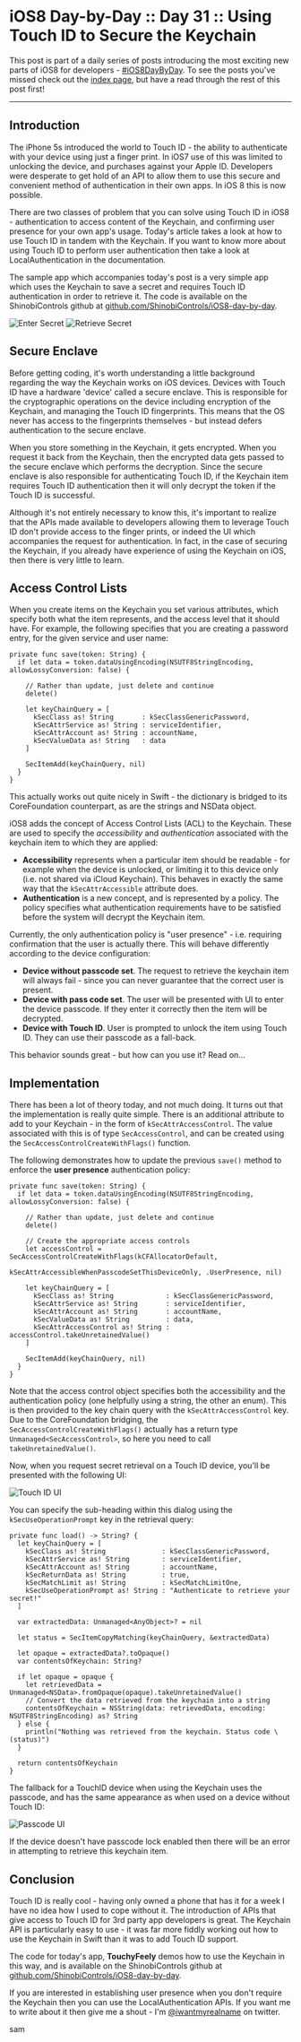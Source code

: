# iOS8 Day-by-Day :: Day 31 :: Using Touch ID to Secure the Keychain

This post is part of a daily series of posts introducing the most exciting new
parts of iOS8 for developers - [#iOS8DayByDay](https://twitter.com/search?q=%23iOS8DayByDay).
To see the posts you've missed check out the [index page](http://shinobicontrols.com/iOS8DayByDay),
but have a read through the rest of this post first!

---

## Introduction

The iPhone 5s introduced the world to Touch ID - the ability to authenticate
with your device using just a finger print. In iOS7 use of this was limited to
unlocking the device, and purchases against your Apple ID. Developers were
desperate to get hold of an API to allow them to use this secure and convenient
method of authentication in their own apps. In iOS 8 this is now possible.

There are two classes of problem that you can solve using Touch ID in iOS8 -
authentication to access content of the Keychain, and confirming user presence
for your own app's usage. Today's article takes a look at how to use Touch ID in
tandem with the Keychain. If you want to know more about using Touch ID to
perform user authentication then take a look at LocalAuthentication in the
documentation.

The sample app which accompanies today's post is a very simple app which uses
the Keychain to save a secret and requires Touch ID authentication in order to
retrieve it. The code is available on the ShinobiControls github at
[github.com/ShinobiControls/iOS8-day-by-day](https://github.com/ShinobiControls/iOS8-day-by-day).

![Enter Secret](assets/enter_secret.png)
![Retrieve Secret](assets/retrieve_secret.png)

## Secure Enclave

Before getting coding, it's worth understanding a little background regarding
the way the Keychain works on iOS devices. Devices with Touch ID have a hardware
'device' called a secure enclave. This is responsible for the cryptographic
operations on the device including encryption of the Keychain, and managing the
Touch ID fingerprints. This means that the OS never has access to the
fingerprints themselves - but instead defers authentication to the secure
enclave.

When you store something in the Keychain, it gets encrypted. When you request it
back from the Keychain, then the encrypted data gets passed to the secure
enclave which performs the decryption. Since the secure enclave is also
responsible for authenticating Touch ID, if the Keychain item requires Touch ID
authentication then it will only decrypt the token if the Touch ID is
successful.

Although it's not entirely necessary to know this, it's important to realize
that the APIs made available to developers allowing them to leverage Touch ID
don't provide access to the finger prints, or indeed the UI which accompanies
the request for authentication. In fact, in the case of securing the Keychain,
if you already have experience of using the Keychain on iOS, then there is very
little to learn.

## Access Control Lists

When you create items on the Keychain you set various attributes, which specify
both what the item represents, and the access level that it should have. For
example, the following specifies that you are creating a password entry, for the
given service and user name:

    private func save(token: String) {
      if let data = token.dataUsingEncoding(NSUTF8StringEncoding, allowLossyConversion: false) {
        
        // Rather than update, just delete and continue
        delete()
                
        let keyChainQuery = [
          kSecClass as! String       : kSecClassGenericPassword,
          kSecAttrService as! String : serviceIdentifier,
          kSecAttrAccount as! String : accountName,
          kSecValueData as! String   : data
        ]
        
        SecItemAdd(keyChainQuery, nil)
      }
    }

This actually works out quite nicely in Swift - the dictionary is bridged to its
CoreFoundation counterpart, as are the strings and NSData object.

iOS8 adds the concept of Access Control Lists (ACL) to the Keychain. These are
used to specify the _accessibility_ and _authentication_ associated with the
keychain item to which they are applied:

- __Accessibility__ represents when a particular item should be readable - for
example when the device is unlocked, or limiting it to this device only (i.e.
not shared via iCloud Keychain). This behaves in exactly the same way that the
`kSecAttrAccessible` attribute does.
- __Authentication__ is a new concept, and is represented by a policy. The
policy specifies what authentication requirements have to be satisfied before
the system will decrypt the Keychain item.

Currently, the only authentication policy is "user presence" - i.e. requiring
confirmation that the user is actually there. This will behave differently
according to the device configuration:

- __Device without passcode set__. The request to retrieve the keychain item
will always fail - since you can never guarantee that the correct user is
present.
- __Device with pass code set__. The user will be presented with UI to enter the
device passcode. If they enter it correctly then the item will be decrypted.
- __Device with Touch ID__. User is prompted to unlock the item using Touch ID.
They can use their passcode as a fall-back.

This behavior sounds great - but how can you use it? Read on...

## Implementation

There has been a lot of theory today, and not much doing. It turns out that the
implementation is really quite simple. There is an additional attribute to add
to your Keychain - in the form of `kSecAttrAccessControl`. The value associated
with this is of type `SecAccessControl`, and can be created using the
`SecAccessControlCreateWithFlags()` function.

The following demonstrates how to update the previous `save()` method to enforce
the __user presence__ authentication policy:

    private func save(token: String) {
      if let data = token.dataUsingEncoding(NSUTF8StringEncoding, allowLossyConversion: false) {
        
        // Rather than update, just delete and continue
        delete()
        
        // Create the appropriate access controls
        let accessControl = SecAccessControlCreateWithFlags(kCFAllocatorDefault,
                            kSecAttrAccessibleWhenPasscodeSetThisDeviceOnly, .UserPresence, nil)
        
        let keyChainQuery = [
          kSecClass as! String             : kSecClassGenericPassword,
          kSecAttrService as! String       : serviceIdentifier,
          kSecAttrAccount as! String       : accountName,
          kSecValueData as! String         : data,
          kSecAttrAccessControl as! String : accessControl.takeUnretainedValue()
        ]
        
        SecItemAdd(keyChainQuery, nil)
      }
    }

Note that the access control object specifies both the accessibility and the
authentication policy (one helpfully using a string, the other an enum).
This is then provided to the key chain query with the `kSecAttrAccessControl`
key. Due to the CoreFoundation bridging, the `SecAccessControlCreateWithFlags()`
actually has a return type `Unmanaged<SecAccessControl>`, so here you need to
call `takeUnretainedValue()`.

Now, when you request secret retrieval on a Touch ID device, you'll be presented
with the following UI:

![Touch ID UI](assets/touch_id_ui.png)

You can specify the sub-heading within this dialog using the 
`kSecUseOperationPrompt` key in the retrieval query:

    private func load() -> String? {
      let keyChainQuery = [
        kSecClass as! String              : kSecClassGenericPassword,
        kSecAttrService as! String        : serviceIdentifier,
        kSecAttrAccount as! String        : accountName,
        kSecReturnData as! String         : true,
        kSecMatchLimit as! String         : kSecMatchLimitOne,
        kSecUseOperationPrompt as! String : "Authenticate to retrieve your secret!"
      ]
      
      var extractedData: Unmanaged<AnyObject>? = nil
      
      let status = SecItemCopyMatching(keyChainQuery, &extractedData)
      
      let opaque = extractedData?.toOpaque()
      var contentsOfKeychain: String?
      
      if let opaque = opaque {
        let retrievedData = Unmanaged<NSData>.fromOpaque(opaque).takeUnretainedValue()
        // Convert the data retrieved from the keychain into a string
        contentsOfKeychain = NSString(data: retrievedData, encoding: NSUTF8StringEncoding) as? String
      } else {
        println("Nothing was retrieved from the keychain. Status code \(status)")
      }
      
      return contentsOfKeychain
    }

The fallback for a TouchID device when using the Keychain uses the passcode, and
has the same appearance as when used on a device without Touch ID:

![Passcode UI](assets/passcode_ui.png)

If the device doesn't have passcode lock enabled then there will be an error in
attempting to retrieve this keychain item.

## Conclusion

Touch ID is really cool - having only owned a phone that has it for a week I
have no idea how I used to cope without it. The introduction of APIs that give
access to Touch ID for 3rd party app developers is great. The Keychain API is
particularly easy to use - it was far more fiddly working out how to use the
Keychain in Swift than it was to add Touch ID support.

The code for today's app, __TouchyFeely__ demos how to use the Keychain in this
way, and is available on the ShinobiControls github at
[github.com/ShinobiControls/iOS8-day-by-day](https://github.com/ShinobiControls/iOS8-day-by-day).

If you are interested in establishing user presence when you don't require the
Keychain then you can use the LocalAuthentication APIs. If you want me to write
about it then give me a shout - I'm
[@iwantmyrealname](https://twitter.com/iwantmyrealname) on twitter.


sam

